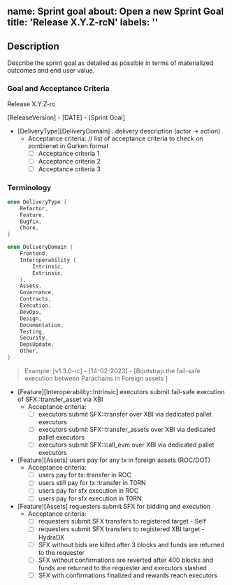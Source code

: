 name: Sprint goal
about: Open a new Sprint Goal
title: 'Release X.Y.Z-rcN'
labels: ''
---
## Description

Describe the sprint goal as detailed as possible in terms of materialized outcomes and end user value.


### Goal and Acceptance Criteria
Release X.Y.Z-rc

[ReleaseVersion] - [DATE] - [Sprint Goal]
- [DeliveryType][DeliveryDomain] ..delivery description (actor -> action)
   - Acceptance criteria: // list of acceptance criteria to check on zombienet in Gurken format
        - [ ] Acceptance criteria 1
        - [ ] Acceptance criteria 2
        - [ ] Acceptance criteria 3

### Terminology

```rust
enum DeliveryType { 
    Refactor,
    Feature,
    Bugfix,
    Chore,
}

enum DeliveryDomain {
    Frontend,
    Interoperability {
        Intrinsic,
        Extrinsic,
    },
    Assets,
    Governance,
    Contracts,
    Execution,
    DevOps,
    Design,
    Documentation,
    Testing,
    Security,
    DepsUpdate,
    Other,
}
```

> Example:
> [v1.3.0-rc] - [14-02-2023] - [Bootstrap the fail-safe execution between Parachains in Foreign assets ]
- [Feature][Interoperability::Intrinsic] executors submit fail-safe execution of SFX::transfer_asset via XBI
    - Acceptance criteria:
        - [ ] executors submit SFX::transfer over XBI via dedicated pallet executors 
        - [ ] executors submit SFX::transfer_assets over XBI via dedicated pallet executors 
        - [ ] executors submit SFX::call_evm over XBI via dedicated pallet executors 
- [Feature][Assets] users pay for any tx in foreign assets (ROC/DOT)
    - Acceptance criteria:
        - [ ] users pay for tx::transfer in ROC
        - [ ] users still pay for tx::transfer in T0RN
        - [ ] users pay for sfx execution in ROC 
        - [ ] users pay for sfx execution in T0RN
- [Feature][Assets] requesters submit SFX for bidding and execution 
    - Acceptance criteria:
        - [ ] requesters submit SFX transfers to registered target - Self
        - [ ] requesters submit SFX transfers to registered XBI target - HydraDX
        - [ ] SFX without bids are killed after 3 blocks and funds are returned to the requester
        - [ ] SFX without confirmations are reverted after 400 blocks and funds are returned to the requester and executors slashed
        - [ ] SFX with confirmations finalized and rewards reach executors
